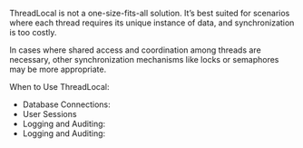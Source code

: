ThreadLocal is not a one-size-fits-all solution.
It’s best suited for scenarios where each thread requires its unique instance of data, and synchronization is too
costly.

In cases where shared access and coordination among threads are necessary,
other synchronization mechanisms like locks or semaphores may be more appropriate.

When to Use ThreadLocal:

- Database Connections:
- User Sessions
- Logging and Auditing:
- Logging and Auditing:

